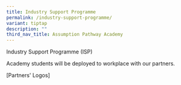 ```yaml
---
title: Industry Support Programme
permalink: /industry-support-programme/
variant: tiptap
description: ""
third_nav_title: Assumption Pathway Academy
---
```

<p>Industry Support Programme (ISP)</p>
<p>Academy students will be deployed to workplace with our partners.</p>
<p>[Partners' Logos]</p>
